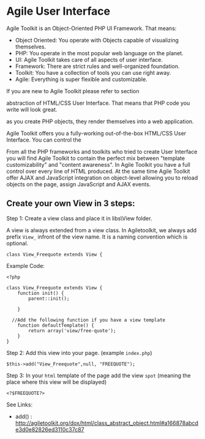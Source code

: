 <!-- draft -->

Agile User Interface
====
Agile Toolkit is an Object-Oriented PHP UI Framework. That means:

 - Object Oriented: You operate with Objects capable of visualizing themselves.
 - PHP: You operate in the most popular web language on the planet.
 - UI: Agile Toolkit takes care of all aspects of user interface.
 - Framework: There are strict rules and well-organized foundation.
 - Toolkit: You have a collection of tools you can use right away.
 - Agile: Everything is super flexible and customizable.
 
If you are new to Agile Toolkit please refer to section  
 
 

abstraction of HTML/CSS User Interface. That means that PHP code you write will look great.




as you create PHP objects, they render themselves into a web application. 


Agile Toolkit offers you a fully-working out-of-the-box HTML/CSS User Interface. You can control the 





From all the PHP frameworks and toolkits who tried to create User Interface you will find Agile Toolkit to contain the perfect mix between "template customizability" and "content awareness". In Agile Toolkit you have a full control over every line of HTML produced. At the same time Agile Toolkit offer AJAX and JavaScript integration on object-level allowing you to reload objects on the page, assign JavaScript and AJAX events.





Create your own View in 3 steps:
---

Step 1: Create a view class and place it in libs\View folder.

A view is always extended from a view class. In Agiletoolkit, we always add prefix `View_` infront of the view name. It is a naming convention which is optional.

    class View_Freequote extends View {

Example Code:

    <?php

    class View_Freequote extends View {
    	function init() {
    		parent::init();
    		
	    }
	
      //Add the following function if you have a view template
	    function defaultTemplate() {  
		    return array('view/free-quote');
	    }
    }


Step 2: Add this view into your page. (example `index.php`)

    $this->add("View_Freequote",null, "FREEQUOTE");
    
Step 3: In your `html` template of the page add the view `spot` (meaning the place where this view will be displayed)

    <?$FREEQUOTE?>


See Links:
 
 - add() : http://agiletoolkit.org/dox/html/class_abstract_object.html#a166878abcde3d0e82826ed3110c37c87
